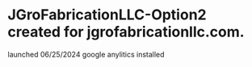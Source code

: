 # JGroFabricationLLC-Option2 created for jgrofabricationllc.com.
launched 06/25/2024
google anylitics installed
